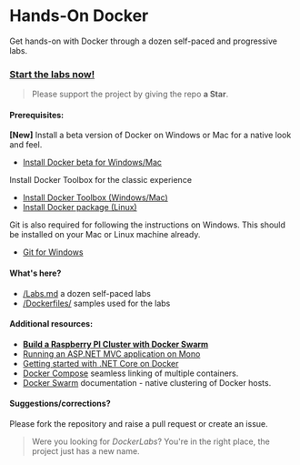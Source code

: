 # Hands-On Docker
Get hands-on with Docker through a dozen self-paced and progressive labs.

### [Start the labs now!](/Labs.md)

> Please support the project by giving the repo **a Star**.

#### Prerequisites:
**[New]** Install a beta version of Docker on Windows or Mac for a native look and feel.

- [Install Docker beta for Windows/Mac](https://docs.docker.com)

Install Docker Toolbox for the classic experience

- [Install Docker Toolbox (Windows/Mac)](https://docs.docker.com/engine/installation/#on-osx-and-windows)
- [Install Docker package (Linux)](https://docs.docker.com/engine/installation/)

Git is also required for following the instructions on Windows. This should be installed on your Mac or Linux machine already. 

- [Git for Windows](https://git-scm.com/downloads)

#### What's here?
- [/Labs.md](/Labs.md) a dozen self-paced labs
- [/Dockerfiles/](/Dockerfiles) samples used for the labs

#### Additional resources:

* **[Build a Raspberry PI Cluster with Docker Swarm](http://blog.alexellis.io/linux-user-developer-magazine/)**
* [Running an ASP.NET MVC application on Mono](http://www.mono-project.com/docs/web/aspnet/)
* [Getting started with .NET Core on Docker](http://dotnet.github.io/getting-started/)
* [Docker Compose](https://docs.docker.com/compose/overview/) seamless linking of multiple containers.
* [Docker Swarm](https://docs.docker.com/swarm/overview/) documentation - native clustering of Docker hosts.

#### Suggestions/corrections?

Please fork the repository and raise a pull request or create an issue.

> Were you looking for *DockerLabs*? You're in the right place, the project just has a new name.
